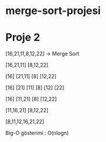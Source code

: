 # merge-sort-projesi

# Proje 2

[16,21,11,8,12,22] -> Merge Sort

[16,21,11]     [8,12,22]

[16] [21,11]     [8] [12,22]

[16] [21] [11] [8] [12] [22]

[16] [11,21] [8] [12,22]

[11,16,21] [8,12,22]

[8,11,12,16,21,22]


Big-O gösterimi : O(nlogn)
